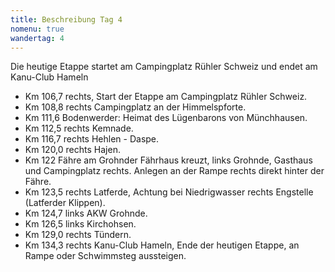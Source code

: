 ```yaml
---
title: Beschreibung Tag 4
nomenu: true
wandertag: 4
---
```


Die heutige Etappe startet am Campingplatz Rühler Schweiz und endet am Kanu-Club Hameln

- Km 106,7 rechts, Start der Etappe am Campingplatz Rühler Schweiz.
- Km 108,8 rechts Campingplatz an der Himmelspforte.
- Km 111,6 Bodenwerder: Heimat des Lügenbarons von Münchhausen.
- Km 112,5 rechts Kemnade.
- Km 116,7 rechts Hehlen - Daspe.
- Km 120,0 rechts Hajen.
- Km 122 Fähre am Grohnder Fährhaus kreuzt, links Grohnde, Gasthaus und Campingplatz rechts. Anlegen an der Rampe rechts direkt hinter der Fähre.
- Km 123,5 rechts Latferde, Achtung bei Niedrigwasser rechts Engstelle (Latferder Klippen).
- Km 124,7 links AKW Grohnde.
- Km 126,5 links Kirchohsen. 
- Km 129,0 rechts Tündern. 
- Km 134,3 rechts Kanu-Club Hameln, Ende der heutigen Etappe, an Rampe oder Schwimmsteg aussteigen. 
